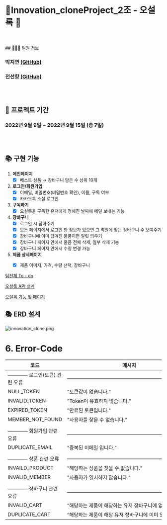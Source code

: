# 🌿Innovation_cloneProject_2조 - 오설록 🌿
<br>
<br>
## 🧑🏻‍💻 팀원 정보

### 박지연 [(GitHub)](https://github.com/Jeeyeonn)

### 전선향 [(GitHub)](https://github.com/petal416)

<br>
<br>

## 📆 프로젝트 기간

### 2022년 9월 9일 ~ 2022년 9월 15일 (총 7일)

<br>
<br>

## 📚 구현 기능

1. **메인페이지**
    - [x]  베스트 상품 → 장바구니 담은 수 상위 10개
2. **로그인/회원가입**
    - [x]  이메일, 비밀번호(비밀번호 확인), 이름, 구독 여부
    - [x]  카카오톡 소셜 로그인
3. **구독하기**
    - [x]  오설록을 구독한 유저에게 정해진 날짜에 메일 보내는 기능
4. **장바구니**
    - [x]  로그인 시 담아주기
    - [x]  모든 페이지에서 로그인 한 정보가 있으면 그 회원에 맞는 장바구니 수 보여주기
    - [x]  장바구니에 이미 담겨진 물품이면 알럿 띄우기
    - [x]  장바구니 페이지 안에서 물품 전체 삭제, 일부 삭제 기능
    - [x]  장바구니 페이지 안에서 수량 변경 가능
5. **제품 상세페이지**
    - [x]  제품 이미지, 가격, 수량 선택, 장바구니


[팀전체 To - do](https://www.notion.so/93c9a7fab2d54686ad90e48a52d1825b)

[오설록 API 설계](https://www.notion.so/d47ec36a42a047a68b435ad6a53eab61)

[오설록 기능 및 페이지](https://www.notion.so/2405717aea934a5d9babba16b7d43921)


## 📚 ERD 설계

![innovation_clone.png](https://s3-us-west-2.amazonaws.com/secure.notion-static.com/47a856dc-d45f-4337-a7fd-4cd489c7b740/innovation_clone.png)


# 6. Error-Code

| 코드 | 메시지 |
| --- | --- |
| ———— 로그인(토큰) 관련 오류 | ————————————————————————— |
| NULL_TOKEN | "토큰값이 없습니다." |
| INVALID_TOKEN | "Token이 유효하지 않습니다." |
| EXPIRED_TOKEN | "만료된 토큰입니다." |
| MEMBER_NOT_FOUND | "사용자를 찾을 수 없습니다." |
|  |  |
| ———— 회원가입 관련 오류 | ————————————————————————— |
| DUPLICATE_EMAIL | "중복된 이메일 입니다." |
|  |  |
| ————  상품 관련 오류 | ————————————————————————— |
| INVAILD_PRODUCT | "해당하는 상품을 찾을 수 없습니다." |
| INVALID_MEMBER | "사용자가 일치하지 않습니다." |
|  |  |
| ———— 장바구니 관련 오류  | ————————————————————————- |
| INVALID_CART | “해당하는 제품이 해당하는 유저 장바구니에 없습니다” |
| DUPLICATE_CART | “해당하는 제품이 해당 유저 장바구니에 이미 있습니다” |
